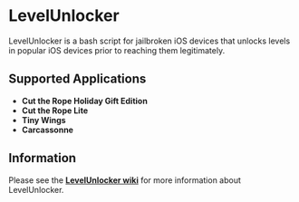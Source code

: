 LevelUnlocker
===========

LevelUnlocker is a bash script for jailbroken iOS devices that unlocks levels in popular iOS devices prior to reaching them legitimately.

Supported Applications
-----------
* **Cut the Rope Holiday Gift Edition**
* **Cut the Rope Lite**
* **Tiny Wings**
* **Carcassonne**

Information
-----------
Please see the **[LevelUnlocker wiki](https://github.com/rmsy/LevelUnlocker/wiki)** for more information about LevelUnlocker.